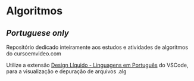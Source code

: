 # Algoritmos

## _Portuguese only_

Repositório dedicado inteiramente aos estudos e atividades de algoritmos do cursoemvideo.com

Utilize a extensão [Design Líquido - Linguagens em Português](https://github.com/DesignLiquido/vscode) do VSCode, para a visualização e depuração de arquivos .alg
